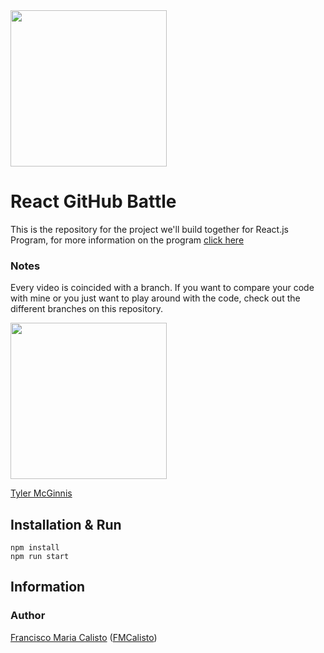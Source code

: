 <img src="https://cloud.githubusercontent.com/assets/2933430/21000144/6e6cfa86-bcd6-11e6-950c-149059841f19.png" width="250" align="center">

# React GitHub Battle

This is the repository for the project we'll build together for React.js Program, for more information on the program [click here](http://reactjsprogram.com)

### Notes

Every video is coincided with a branch. If you want to compare your code with mine or you just want to play around with the code, check out the different branches on this repository.

<img src="https://cloud.githubusercontent.com/assets/2933430/21000153/6e9fa846-bcd6-11e6-9e09-2e6bb868f71c.png" width="250" >

[Tyler McGinnis](https://twitter.com/tylermcginnis33)

## Installation & Run

```
npm install
npm run start
```

## Information

### Author

[Francisco Maria Calisto](http://franciscocalisto.me/) ([FMCalisto](https://github.com/FMCalisto))
